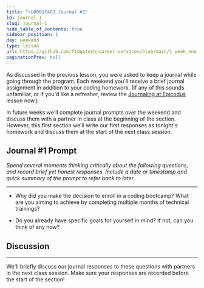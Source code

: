 ```yaml
---
title: "\U0001F4D3 Journal #1"
id: journal-1
slug: journal-1
hide_table_of_contents: true
sidebar_position: 1
day: weekend
type: lesson
url: https://github.com/fidgetech/career-services/blob/main/1_week_one_journal_prompt.md
paginationPrev: null
---
```


As discussed in the previous lesson, you were asked to keep a journal while going through the program. Each weekend you'll receive a brief journal assignment in addition to your coding homework. (If any of this sounds unfamiliar, or if you'd like a refresher, review the [Journaling at Epicodus](/introduction-to-programming/git-html-and-css/homework-journaling-at-epicodus) lesson now.)

In future weeks we'll complete journal prompts over the weekend and discuss them with a partner in class at the beginning of the section. However, this first section we'll write our first responses as tonight's homework and discuss them at the start of the next class session.

## Journal #1 Prompt

_Spend several moments thinking critically about the following questions, and record brief yet honest responses. Include a date or timestamp and quick summary of the prompt to refer back to later._

---

* Why did you make the decision to enroll in a coding bootcamp? What are you aiming to achieve by completing multiple months of technical trainings?

* Do you already have specific goals for yourself in mind? If not, can you think of any now?

## Discussion
---

We'll briefly discuss our journal responses to these questions with partners in the next class session. Make sure your responses are recorded before the start of the section!
